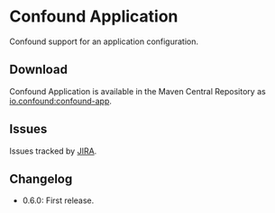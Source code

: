 # Confound Application

Confound support for an application configuration.

## Download

Confound Application is available in the Maven Central Repository as [io.confound:confound-app](https://search.maven.org/search?q=g:io.confound%20and%20a:confound-app).

## Issues

Issues tracked by [JIRA](https://globalmentor.atlassian.net/projects/CONFOUND).

## Changelog

- 0.6.0: First release.
